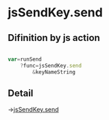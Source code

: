 # jsSendKey.send

## Difinition by js action

```js.js

var=runSend
	?func=jsSendKey.send
		&keyNameString
```

## Detail

->[jsSendKey.send](https://github.com/puutaro/CommandClick/blob/master/md/developer/js_interface/details/JsSendKey/send.md)
